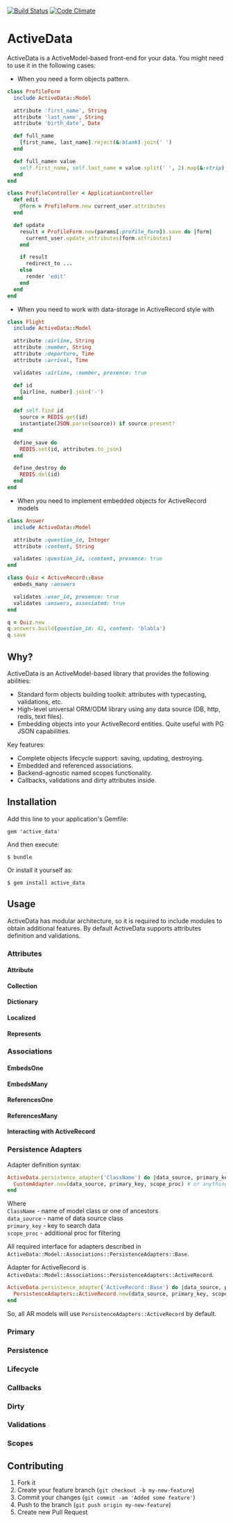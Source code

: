 [![Build Status](https://travis-ci.org/pyromaniac/active_data.png?branch=master)](https://travis-ci.org/pyromaniac/active_data)
[![Code Climate](https://codeclimate.com/github/pyromaniac/active_data.png)](https://codeclimate.com/github/pyromaniac/active_data)

# ActiveData

ActiveData is a ActiveModel-based front-end for your data. You might need to use it in the following cases:

* When you need a form objects pattern.

```ruby
class ProfileForm
  include ActiveData::Model

  attribute 'first_name', String
  attribute 'last_name', String
  attribute 'birth_date', Date

  def full_name
    [first_name, last_name].reject(&:blank).join(' ')
  end

  def full_name= value
    self.first_name, self.last_name = value.split(' ', 2).map(&:strip)
  end
end

class ProfileController < ApplicationController
  def edit
    @form = ProfileForm.new current_user.attributes
  end

  def update
    result = ProfileForm.new(params[:profile_form]).save do |form|
      current_user.update_attributes(form.attributes)
    end

    if result
      redirect_to ...
    else
      render 'edit'
    end
  end
end
```

* When you need to work with data-storage in ActiveRecord style with

```ruby
class Flight
  include ActiveData::Model

  attribute :airline, String
  attribute :number, String
  attribute :departure, Time
  attribute :arrival, Time

  validates :airline, :number, presence: true

  def id
    [airline, number].join('-')
  end

  def self.find id
    source = REDIS.get(id)
    instantiate(JSON.parse(source)) if source.present?
  end

  define_save do
    REDIS.set(id, attributes.to_json)
  end

  define_destroy do
    REDIS.del(id)
  end
end
```

* When you need to implement embedded objects for ActiveRecord models

```ruby
class Answer
  include ActiveData::Model

  attribute :question_id, Integer
  attribute :content, String

  validates :question_id, :content, presence: true
end

class Quiz < ActiveRecord::Base
  embeds_many :answers

  validates :user_id, presence: true
  validates :answers, associated: true
end

q = Quiz.new
q.answers.build(question_id: 42, content: 'blabla')
q.save
```

## Why?

ActiveData is an ActiveModel-based library that provides the following abilities:

  * Standard form objects building toolkit: attributes with typecasting, validations, etc.
  * High-level universal ORM/ODM library using any data source (DB, http, redis, text files).
  * Embedding objects into your ActiveRecord entities. Quite useful with PG JSON capabilities.

Key features:

  * Complete objects lifecycle support: saving, updating, destroying.
  * Embedded and referenced associations.
  * Backend-agnostic named scopes functionality.
  * Callbacks, validations and dirty attributes inside.

## Installation

Add this line to your application's Gemfile:

    gem 'active_data'

And then execute:

    $ bundle

Or install it yourself as:

    $ gem install active_data

## Usage

ActiveData has modular architecture, so it is required to include modules to obtain additional features. By default ActiveData supports attributes definition and validations.

### Attributes



#### Attribute
#### Collection
#### Dictionary
#### Localized
#### Represents

### Associations

#### EmbedsOne
#### EmbedsMany
#### ReferencesOne
#### ReferencesMany
#### Interacting with ActiveRecord

### Persistence Adapters

Adapter definition syntax:
```ruby
ActiveData.persistence_adapter('ClassName') do |data_source, primary_key, scope_proc|
  CustomAdapter.new(data_source, primary_key, scope_proc) # or anything that have similar interface to ActiveData::Model::Associations::PersistenceAdapters::Base
end
```
Where  
`ClassName` - name of model class or one of ancestors  
`data_source` - name of data source class  
`primary_key` - key to search data  
`scope_proc` - additional proc for filtering  

All required interface for adapters described in `ActiveData::Model::Associations::PersistenceAdapters::Base`.

Adapter for ActiveRecord is `ActiveData::Model::Associations::PersistenceAdapters::ActiveRecord`.
```ruby
ActiveData.persistence_adapter('ActiveRecord::Base') do |data_source, primary_key, scope_proc|
  PersistenceAdapters::ActiveRecord.new(data_source, primary_key, scope_proc)
end
```
So, all AR models will use `PersistenceAdapters::ActiveRecord` by default.

### Primary

### Persistence

### Lifecycle

### Callbacks

### Dirty

### Validations

### Scopes

## Contributing

1. Fork it
2. Create your feature branch (`git checkout -b my-new-feature`)
3. Commit your changes (`git commit -am 'Added some feature'`)
4. Push to the branch (`git push origin my-new-feature`)
5. Create new Pull Request
